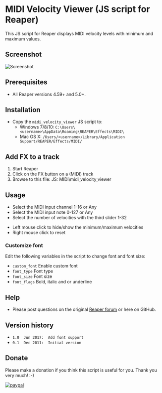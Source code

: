 # MIDI Velocity Viewer (JS script for Reaper)

This JS script for Reaper displays MIDI velocity levels with minimum and maximum values.

## Screenshot
![Screenshot](https://github.com/Erriez/reaper-midi-velocity-viewer/blob/master/screenshots/midi_velocity_viewer_01.png?raw=true)

## Prerequisites
- All Reaper versions 4.59+ and 5.0+.

## Installation
- Copy the ```midi_velocity_viewer``` JS script to: 
  * Windows 7/8/10: ```C:\Users\<username>\AppData\Roaming\REAPER\Effects\MIDI\```
  * Mac OS X: ```/Users/<username>/Library/Application Support/REAPER/Effects/MIDI/```

## Add FX to a track
1. Start Reaper
2. Click on the FX button on a (MIDI) track
3. Browse to this file: JS: MIDI\midi_velocity_viewer

## Usage
* Select the MIDI input channel 1-16 or Any
* Select the MIDI input note 0-127 or Any
* Select the number of velocities with the third slider 1-32
  
- Left mouse click to hide/show the minimum/maximum velocities
- Right mouse click to reset

### Customize font
Edit the following variables in the script to change font and font size:
* ```custom_font``` Enable custom font 
* ```font_type``` Font type
* ```font_size``` Font size
* ```font_flags``` Bold, italic and or underline

## Help
- Please post questions on the original [Reaper forum](http://forum.cockos.com/showthread.php?t=93421) or here on GitHub.

## Version history
* ```1.0  Jun 2017:  Add font support```
* ```0.1  Dec 2011:  Initial version```


## Donate
Please make a donation if you think this script is useful for you. Thank you very much! :-)

[![paypal](https://www.paypalobjects.com/en_US/i/btn/btn_donateCC_LG.gif)](https://www.paypal.com/cgi-bin/webscr?cmd=_s-xclick&hosted_button_id=FUPLMV8JNMJTQ)

